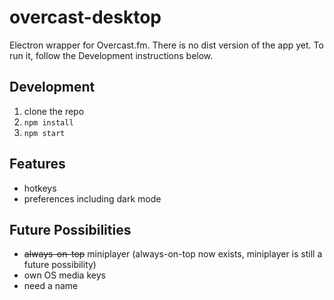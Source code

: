 # overcast-desktop
Electron wrapper for Overcast.fm. There is no dist version of the app yet. To run it, follow the Development instructions below.

## Development
1. clone the repo
2. `npm install`
3. `npm start`

## Features
* hotkeys
* preferences including dark mode

## Future Possibilities
* ~~always-on-top~~ miniplayer (always-on-top now exists, miniplayer is still a future possibility)
* own OS media keys
* need a name
